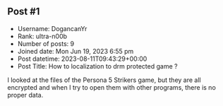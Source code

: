 ## Post #1
- Username: DogancanYr
- Rank: ultra-n00b
- Number of posts: 9
- Joined date: Mon Jun 19, 2023 6:55 pm
- Post datetime: 2023-08-11T09:43:29+00:00
- Post Title: How to localization to drm protected game ?

I looked at the files of the Persona 5 Strikers game, but they are all encrypted and when I try to open them with other programs, there is no proper data.
